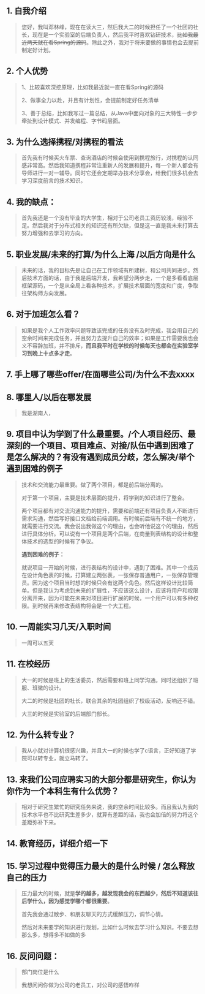 ## 1. 自我介绍

> 您好，我叫邓林峰，现在在读大三，然后我大二的时候担任了一个社团的社长，现在是一个实验室的后端负责人，然后我平时喜欢钻研技术，~~比如我最近两天就在看Spring的源码~~。除此之外，我对于将来要做的事情也会去提前制定好计划。

## 2. 个人优势

> 1、比较喜欢深挖原理，比如我最近就一直在看Spring的源码
>
> 2、做事全力以赴，并且有计划性，会提前制定好任务清单
>
> 3、善于总结，比如我写过一篇总结，从Java中面向对象的三大特性一步步牵扯到设计模式、并发编程、字节码层面。

## 3. 为什么选择携程/对携程的看法

> 首先我有时候买火车票、查询酒店的时候会使用到携程旅行，对携程的认同感非常高。然后我知道携程非常注重新人的发展和提升，每一个新人都会有导师进行一对一辅导。同时它还会定期举办技术分享会，给我们很多机会去学习深度前言的技术知识。

## 4. 我的缺点：

> 首先我还是一个没有毕业的大学生，相对于公司老员工资历较浅，经验不足。然后我对于分布式相关的知识还有所欠缺，但是这一直是我未来打算去努力增强和去学习的方向。

## 5. 职业发展/未来的打算/为什么上海 /以后方向是什么

> 未来的话，我的目标先是让自己在工作领域有所建树，和公司共同进步。然后技术方面的话，由于我是后端开发，我希望分两步走，一个是多看看底层框架源码，一个是从全局上看各种技术，扩展技术层面的宽度和广度，争取往架构师方向发展。

## 6. 对于加班怎么看？

> 如果是我个人工作效率问题导致该完成的任务没有及时完成，我会用自己的空余时间来完成任务，并且努力去提升自己的效率；如果是工作需要我也会义不容辞加班，并不排斥，**而且我平时在学校的时候每天也都会在实验室学习到晚上十点多才走**。

## 7. 手上哪了哪些offer/在面哪些公司/为什么不去xxxx

> 

## 8. 哪里人/以后在哪发展

> 我是湖南人，

## 9. 项目中认为学到了什么最重要。/个人项目经历、最深刻的一个项目、项目难点、对接/队伍中遇到困难了是怎么解决的？有没有遇到成员分歧，怎么解决/**举个遇到困难的例子**

> 技术和交流能力最重要。做了两个项目，都是前后端分离的。
>
> 对于第一个项目，主要是技术层面的提升，将学到的知识进行了整合。
>
> 两个项目都有对交流沟通能力的提升，需要和前端还有项目负责人不断进行需求沟通，然后写好接口文档给前端调用。有时候前后端有不统一的地方，就需要进行交流。我会说出我做这个的理由，也会听他说这个的理由，然后进行具体分析。可以说有一个项目是两个后端，在商量到表结构的设计和整体技术的选型的时候有了争议。
>
> **遇到困难的例子：**
>
> 就说项目一开始的时候，进行表结构的设计中，遇到了困难。其中一个成员在设计角色表的时候，打算建立两张表，一张保存普通用户，一张保存管理员。因为这个项目当时想的时候只会有这两个角色。然后这样设计比较简单。但是我认为考虑到未来的扩展性，不应该这么设计，应该将用户和权限分离开来，因为可能在未来对项目进行扩展的时候，一个用户可以有多种权限。到时候再来修改表结构将会是一个大工程。

## 10. 一周能实习几天/入职时间

> 一周可以五天

## 11. 在校经历

> 大一的时候是班上的生活委员，然后需要和班上同学沟通。同时还组织了班服、班徽的设计。
>
> 大二的时候是社团的社长，联合其余的社团组织了校级活动，反响还不错。
>
> 大三的时候是实验室的后端部门部长。

## 12. 为什么转专业？

> 我从小就对计算机很感兴趣，并且大一的时候也学了c语言，正好知道了学院可以转专业，就立马转了。

## 13. 来我们公司应聘实习的大部分都是研究生，你认为你作为一个本科生有什么优势？

> 相对于研究生繁忙的研究任务来说，我的空余时间比较多。而且我认为我的技术水平也不比研究生差多少，就算有差距的话，我也会加倍的努力将这个差距弥补下来。

## 14. 教育经历，详细介绍一下

## 15. 学习过程中觉得压力最大的是什么时候   / 怎么释放自己的压力

> 压力最大的时候，就是**学的越多，越发现我会的东西越少，然后不知道该往后学什么，因为感觉学哪个都很重要**。
>
> 首先我会通过散步、和朋友聊天的方式缓解压力，调节心情。
>
> 然后对未来要学的知识进行规划，比如什么时候去学习什么知识。不要去想那么多，想得多不如做的多

## 16. 反问问题：

> 部门岗位是什么
>
> 我想问问你做为公司的老员工，对公司的感悟咋样